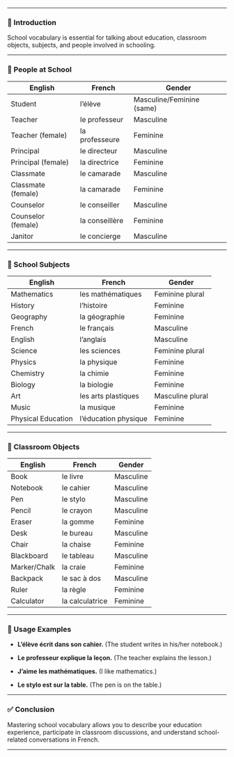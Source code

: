 
---
### 🧠 Introduction

School vocabulary is essential for talking about education, classroom objects, subjects, and people involved in schooling.

---

### 📘 People at School

|English|French|Gender|
|---|---|---|
|Student|l’élève|Masculine/Feminine (same)|
|Teacher|le professeur|Masculine|
|Teacher (female)|la professeure|Feminine|
|Principal|le directeur|Masculine|
|Principal (female)|la directrice|Feminine|
|Classmate|le camarade|Masculine|
|Classmate (female)|la camarade|Feminine|
|Counselor|le conseiller|Masculine|
|Counselor (female)|la conseillère|Feminine|
|Janitor|le concierge|Masculine|

---

### 📘 School Subjects

|English|French|Gender|
|---|---|---|
|Mathematics|les mathématiques|Feminine plural|
|History|l’histoire|Feminine|
|Geography|la géographie|Feminine|
|French|le français|Masculine|
|English|l’anglais|Masculine|
|Science|les sciences|Feminine plural|
|Physics|la physique|Feminine|
|Chemistry|la chimie|Feminine|
|Biology|la biologie|Feminine|
|Art|les arts plastiques|Masculine plural|
|Music|la musique|Feminine|
|Physical Education|l’éducation physique|Feminine|

---

### 📘 Classroom Objects

|English|French|Gender|
|---|---|---|
|Book|le livre|Masculine|
|Notebook|le cahier|Masculine|
|Pen|le stylo|Masculine|
|Pencil|le crayon|Masculine|
|Eraser|la gomme|Feminine|
|Desk|le bureau|Masculine|
|Chair|la chaise|Feminine|
|Blackboard|le tableau|Masculine|
|Marker/Chalk|la craie|Feminine|
|Backpack|le sac à dos|Masculine|
|Ruler|la règle|Feminine|
|Calculator|la calculatrice|Feminine|

---

### 🧩 Usage Examples

- **L’élève écrit dans son cahier.** (The student writes in his/her notebook.)
    
- **Le professeur explique la leçon.** (The teacher explains the lesson.)
    
- **J’aime les mathématiques.** (I like mathematics.)
    
- **Le stylo est sur la table.** (The pen is on the table.)
    

---

### ✅ Conclusion

Mastering school vocabulary allows you to describe your education experience, participate in classroom discussions, and understand school-related conversations in French.

---
